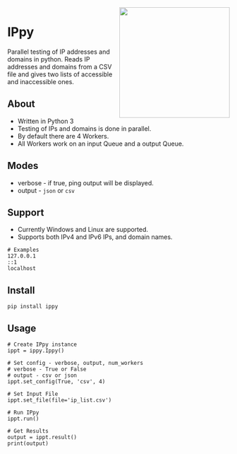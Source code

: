 <img src="https://shivammathur.com/IPpy.png" align="right" width="250">

# IPpy
Parallel testing of IP addresses and domains in python.
Reads IP addresses and domains from a CSV file and gives two lists of accessible and inaccessible ones.

## About
- Written in Python 3
- Testing of IPs and domains is done in parallel. 
- By default there are 4 Workers.
- All Workers work on an input Queue and a output Queue.

## Modes
- verbose - if true, ping output will be displayed.
- output - `json` or `csv`

## Support
- Currently Windows and Linux are supported.
- Supports both IPv4 and IPv6 IPs, and domain names.
```
# Examples
127.0.0.1
::1
localhost
```

## Install
```
pip install ippy
```

## Usage
```
# Create IPpy instance
ippt = ippy.Ippy()

# Set config - verbose, output, num_workers
# verbose - True or False
# output - csv or json
ippt.set_config(True, 'csv', 4)

# Set Input File
ippt.set_file(file='ip_list.csv')

# Run IPpy
ippt.run()

# Get Results
output = ippt.result()
print(output)
```
